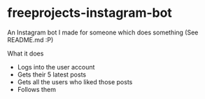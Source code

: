 # freeprojects-instagram-bot

An Instagram bot I made for someone which does something (See README.md :P)

What it does
- Logs into the user account
- Gets their 5 latest posts
- Gets all the users who liked those posts
- Follows them

